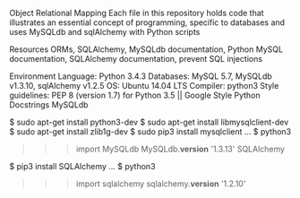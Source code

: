 Object Relational Mapping
Each file in this repository holds code that illustrates an essential concept of programming, specific to databases and uses MySQLdb and sqlAlchemy with Python scripts

Resources
ORMs, SQLAlchemy, MySQLdb documentation, Python MySQL documentation, SQLAlchemy documentation, prevent SQL injections

Environment
Language: Python 3.4.3
Databases: MySQL 5.7, MySQLdb v1.3.10, sqlAlchemy v1.2.5
OS: Ubuntu 14.04 LTS
Compiler: python3
Style guidelines: PEP 8 (version 1.7) for Python 3.5 || Google Style Python Docstrings
MySQLdb

$ sudo apt-get install python3-dev
$ sudo apt-get install libmysqlclient-dev
$ sudo apt-get install zlib1g-dev
$ sudo pip3 install mysqlclient
...
$ python3
>>> import MySQLdb
>>> MySQLdb.__version__ 
'1.3.13'
SQLAlchemy

$ pip3 install SQLAlchemy
...
$ python3
>>> import sqlalchemy
>>> sqlalchemy.__version__ 
'1.2.10'
